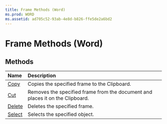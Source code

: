 ```yaml
---
title: Frame Methods (Word)
ms.prod: WORD
ms.assetid: ad705c52-93ab-4e8d-b826-ffe5de2a6bd2
---
```



# Frame Methods (Word)

## Methods



|**Name**|**Description**|
|:-----|:-----|
|[Copy](frame-copy-method-word.md)|Copies the specified frame to the Clipboard.|
|[Cut](frame-cut-method-word.md)|Removes the specified frame from the document and places it on the Clipboard.|
|[Delete](frame-delete-method-word.md)|Deletes the specified frame.|
|[Select](frame-select-method-word.md)|Selects the specified object.|

